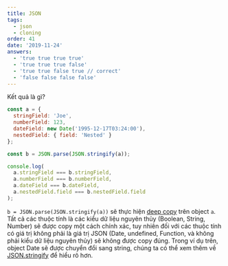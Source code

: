 ```yaml
---
title: JSON
tags:
  - json
  - cloning
order: 41
date: '2019-11-24'
answers:
  - 'true true true true'
  - 'true true true false'
  - 'true true false true // correct'
  - 'false false false false'
---
```


Kết quả là gì?

```javascript
const a = {
  stringField: 'Joe',
  numberField: 123,
  dateField: new Date('1995-12-17T03:24:00'),
  nestedField: { field: 'Nested' }
};

const b = JSON.parse(JSON.stringify(a));

console.log(
  a.stringField === b.stringField,
  a.numberField === b.numberField,
  a.dateField === b.dateField,
  a.nestedField.field === b.nestedField.field
);
```

<!-- explanation -->

`b = JSON.parse(JSON.stringify(a))` sẽ thực hiện [deep copy](https://duthaho.com/blogs/js-cloning-array) trên object `a`. Tất cả các thuộc tính là các kiểu dữ liệu nguyên thủy (Boolean, String, Number) sẽ được copy một cách chính xác, tuy nhiên đối với các thuộc tính có giá trị không phải là giá trị JSON (Date, undefined, Function, và không phải kiểu dữ liệu nguyên thủy) sẽ không được copy đúng. Trong ví dụ trên, object Date sẽ được chuyển đổi sang string, chúng ta có thể xem thêm về [JSON.stringify](https://developer.mozilla.org/en-US/docs/Web/JavaScript/Reference/Global_Objects/JSON/stringify#Description) để hiểu rõ hơn.

